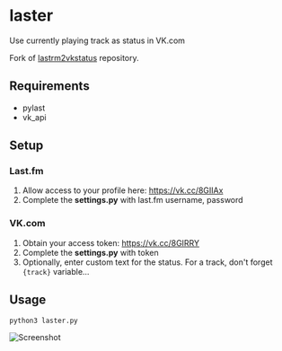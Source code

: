 # laster

Use currently playing track as status in VK.com

Fork of [lastrm2vkstatus](https://github.com/DiSonDS/lastfm2vkstatus) repository.

## Requirements
-   pylast
-   vk_api

## Setup

### Last.fm
1.  Allow access to your profile here: <https://vk.cc/8GIIAx>
2.  Complete the **settings.py** with last.fm username, password

### VK.com
1.  Obtain your access token: <https://vk.cc/8GIRRY>
2.  Complete the **settings.py** with token
3.  Optionally, enter custom text for the status. For a track, don't forget `{track}` variable...

## Usage

```console
python3 laster.py
```
![Screenshot](screenshot.png)
